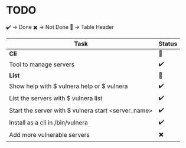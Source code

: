# TODO

✔️  -> Done
✖️  -> Not Done
🔹 -> Table Header
  

| Task                                                | Status |
|-----------------------------------------------------|--------|
| **Cli**                                             |   🔹   |
| Tool to manage servers                              |    ✔️   |
| **List**                                            |   🔹   |
| Show help with $ vulnera help or $ vulnera          |    ✔️   |
| List the servers with $ vulnera list                |    ✔️   |
| Start the server with $ vulnera start <server_name> |    ✔️   |
| Install as a cli in /bin/vulnera                    |    ✔️   |
| Add more vulnerable servers                         |    ✖️   |

